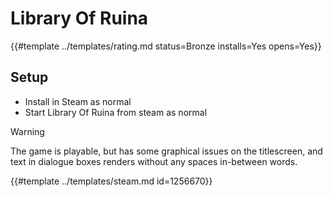 # Library Of Ruina
<!-- script:Aliases [] -->

{{#template ../templates/rating.md status=Bronze installs=Yes opens=Yes}}

## Setup
- Install in Steam as normal
- Start Library Of Ruina from steam as normal

> [!WARNING]
>  The game is playable, but has some graphical issues on the titlescreen, and text in dialogue boxes renders without any spaces in-between words.

{{#template ../templates/steam.md id=1256670}}
